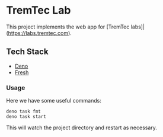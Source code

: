 # TremTec Lab

This project implements the web app for [TremTec labs]|(https://labs.tremtec.com).

## Tech Stack

- [Deno](https://deno.land/)
- [Fresh](https://fresh.deno.dev/)

### Usage

Here we have some useful commands:

```
deno task fmt
deno task start
```

This will watch the project directory and restart as necessary.
